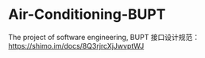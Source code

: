 # Air-Conditioning-BUPT
The project of software engineering, BUPT
接口设计规范：https://shimo.im/docs/8Q3rjrcXjJwvptWJ
